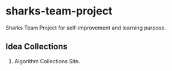# sharks-team-project

Sharks Team Project for self-improvement and learning purpose.

## Idea Collections

1. Algorithm Collections Site.
